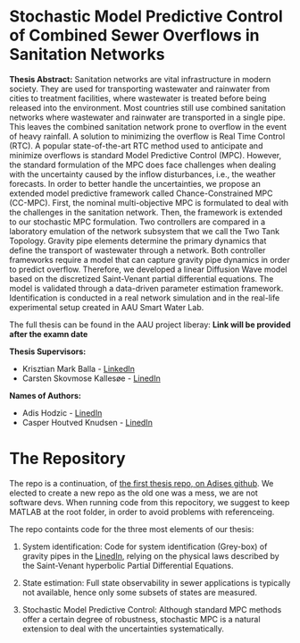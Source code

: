 # Stochastic Model Predictive Control of Combined Sewer Overflows in Sanitation Networks
**Thesis Abstract:**
Sanitation networks are vital infrastructure in modern society. They are used for transporting wastewater and rainwater from cities to treatment facilities, where wastewater is treated before being released into the environment. Most countries still use combined sanitation networks where wastewater and rainwater are transported in a single pipe. This leaves the combined sanitation network prone to overflow in the event of heavy rainfall. A solution to minimizing the overflow is Real Time Control (RTC).   A popular state-of-the-art RTC method used to anticipate and minimize overflows is standard Model Predictive Control (MPC). However, the standard formulation of the MPC does face challenges when dealing with the uncertainty caused by the inflow disturbances, i.e., the weather forecasts.
In order to better handle the uncertainties, we propose an extended model predictive framework called Chance-Constrained MPC (CC-MPC). First, the nominal multi-objective MPC is formulated to deal with the challenges in the sanitation network. Then, the framework is extended to our stochastic MPC formulation. Two controllers are compared in a laboratory emulation of the network subsystem that we call the Two Tank Topology. Gravity pipe elements determine the primary dynamics that define the transport of wastewater through a network. Both controller frameworks require a model that can capture gravity pipe dynamics in order to predict overflow. Therefore, we developed a linear Diffusion Wave model based on the discretized Saint-Venant partial differential equations. The model is validated through a data-driven parameter estimation framework. Identification is conducted in a real network simulation and in the real-life experimental setup created in AAU Smart Water Lab.

The full thesis can be found in the AAU project liberay: **Link will be provided after the examn date**

**Thesis Supervisors:**
- Krisztian Mark Balla - [LinkedIn](https://www.linkedin.com/in/krisztian-mark-balla-ba6484191/)
- Carsten Skovmose Kallesøe - [LinedIn](https://www.linkedin.com/in/carsten-skovmose-kalles%C3%B8e-97b5865/)

**Names of Authors:**
- Adis Hodzic - [LinedIn](https://www.linkedin.com/in/adis-hodzic-7b2324181/)
- Casper Houtved Knudsen - [LinedIn](https://www.linkedin.com/in/thecasperknudsen/)

# The Repository
The repo is a continuation, of [the first thesis repo, on Adises github](https://github.com/ahodzic7/waterlab-estimator). We elected to create a new repo as the old one was a mess, we are not software devs. When running code from this repocitory, we suggest to keep MATLAB at the root folder, in order to avoid problems with referenceing.

The repo containts code for the three most elements of our thesis:
1. System identification:
Code for system identification (Grey-box) of gravity pipes in the [LinedIn](https://www.linkedin.com/in/adis-hodzic-7b2324181/), relying on the physical
laws described by the Saint-Venant hyperbolic Partial Differential
Equations.

2. State estimation:
Full state observability in sewer applications is typically not available,
hence only some subsets of states are measured. 

3. Stochastic Model Predictive Control:
Although standard MPC methods offer a certain degree of robustness,
stochastic MPC is a natural extension to deal with the uncertainties
systematically.

